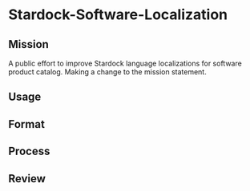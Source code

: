 # Stardock-Software-Localization

## Mission
A public effort to improve Stardock language localizations for software product catalog.
Making a change to the mission statement.

## Usage

## Format

## Process

## Review